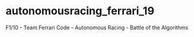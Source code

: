 # autonomousracing_ferrari_19
F1/10 - Team Ferrari Code - Autonomous Racing - Battle of the Algorithms  
